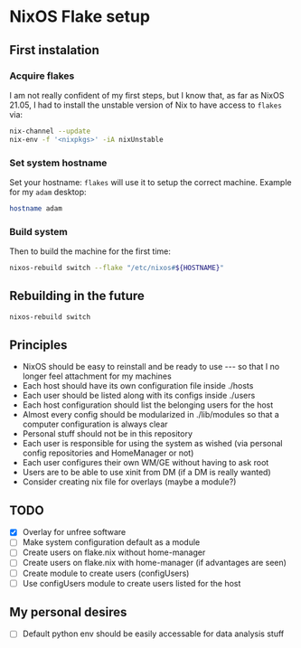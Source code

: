 # NixOS Flake setup

## First instalation

### Acquire flakes

I am not really confident of my first steps, but I know that, as far as NixOS 21.05, I had to install the unstable version of Nix to have access to `flakes` via:

```sh
nix-channel --update
nix-env -f '<nixpkgs>' -iA nixUnstable
```

### Set system hostname

Set your hostname: `flakes` will use it to setup the correct machine. Example for my `adam` desktop:

```sh
hostname adam
```

### Build system

Then to build the machine for the first time:

```sh
nixos-rebuild switch --flake "/etc/nixos#${HOSTNAME}"
```

## Rebuilding in the future

```sh
nixos-rebuild switch
```

## Principles

- NixOS should be easy to reinstall and be ready to use --- so that I no longer feel attachment for my machines
- Each host should have its own configuration file inside ./hosts
- Each user should be listed along with its configs inside ./users
- Each host configuration should list the belonging users for the host
- Almost every config should be modularized in ./lib/modules so that a computer configuration is always clear
- Personal stuff should not be in this repository
- Each user is responsible for using the system as wished (via personal config repositories and HomeManager or not)
- Each user configures their own WM/GE without having to ask root
- Users are to be able to use xinit from DM (if a DM is really wanted)
- Consider creating nix file for overlays (maybe a module?)

## TODO

- [X] Overlay for unfree software
- [ ] Make system configuration default as a module
- [ ] Create users on flake.nix without home-manager
- [ ] Create users on flake.nix with home-manager (if advantages are seen)
- [ ] Create module to create users (configUsers)
- [ ] Use configUsers module to create users listed for the host

## My personal desires
- [ ] Default python env should be easily accessable for data analysis stuff
